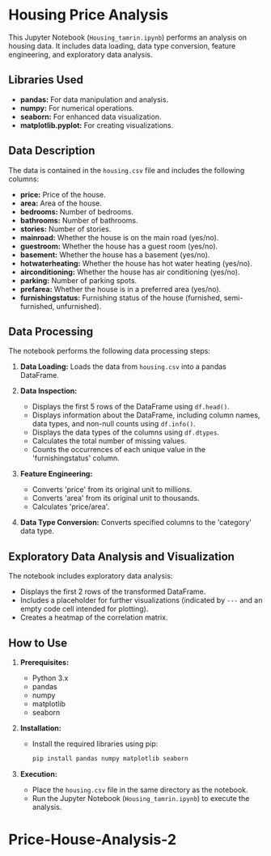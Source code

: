 #   Housing Price Analysis

This Jupyter Notebook (`Housing_tamrin.ipynb`) performs an analysis on housing data. It includes data loading, data type conversion, feature engineering, and exploratory data analysis.

##  Libraries Used

* **pandas:** For data manipulation and analysis.
* **numpy:** For numerical operations.
* **seaborn:** For enhanced data visualization.
* **matplotlib.pyplot:** For creating visualizations.

##  Data Description

The data is contained in the `housing.csv` file and includes the following columns:

* **price:** Price of the house.
* **area:** Area of the house.
* **bedrooms:** Number of bedrooms.
* **bathrooms:** Number of bathrooms.
* **stories:** Number of stories.
* **mainroad:** Whether the house is on the main road (yes/no).
* **guestroom:** Whether the house has a guest room (yes/no).
* **basement:** Whether the house has a basement (yes/no).
* **hotwaterheating:** Whether the house has hot water heating (yes/no).
* **airconditioning:** Whether the house has air conditioning (yes/no).
* **parking:** Number of parking spots.
* **prefarea:** Whether the house is in a preferred area (yes/no).
* **furnishingstatus:** Furnishing status of the house (furnished, semi-furnished, unfurnished).

##  Data Processing

The notebook performs the following data processing steps:

1.  **Data Loading:** Loads the data from `housing.csv` into a pandas DataFrame.
2.  **Data Inspection:**

    * Displays the first 5 rows of the DataFrame using `df.head()`.
    * Displays information about the DataFrame, including column names, data types, and non-null counts using `df.info()`.
    * Displays the data types of the columns using `df.dtypes`.
    * Calculates the total number of missing values.
    * Counts the occurrences of each unique value in the 'furnishingstatus' column.
3.  **Feature Engineering:**

    * Converts 'price' from its original unit to millions.
    * Converts 'area' from its original unit to thousands.
    * Calculates 'price/area'.
4.  **Data Type Conversion:** Converts specified columns to the 'category' data type.

##  Exploratory Data Analysis and Visualization

The notebook includes exploratory data analysis:

* Displays the first 2 rows of the transformed DataFrame.
* Includes a placeholder for further visualizations (indicated by `---` and an empty code cell intended for plotting).
* Creates a heatmap of the correlation matrix.

##  How to Use

1.  **Prerequisites:**

    * Python 3.x
    * pandas
    * numpy
    * matplotlib
    * seaborn
2.  **Installation:**

    * Install the required libraries using pip:

        ```bash
        pip install pandas numpy matplotlib seaborn
        ```
3.  **Execution:**

    * Place the `housing.csv` file in the same directory as the notebook.
    * Run the Jupyter Notebook (`Housing_tamrin.ipynb`) to execute the analysis.

# Price-House-Analysis-2

